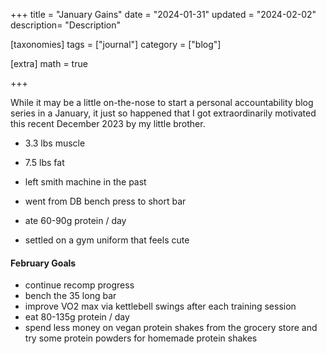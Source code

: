 +++
title = "January Gains"
date = "2024-01-31"
updated = "2024-02-02"
description= "Description"

[taxonomies]
tags = ["journal"]
category = ["blog"]

[extra]
math = true

+++

While it may be a little on-the-nose to start a personal accountability blog series in a January, it just so happened that I got extraordinarily motivated this recent December 2023 by my little brother. 

+ 3.3 lbs muscle 
- 7.5 lbs fat 

- left smith machine in the past 
- went from DB bench press to short bar 
- ate 60-90g protein / day 
- settled on a gym uniform that feels cute

#### February Goals

- continue recomp progress
- bench the 35 long bar
- improve VO2 max via kettlebell swings after each training session
- eat 80-135g protein / day
- spend less money on vegan protein shakes from the grocery store and try some protein powders for homemade protein shakes